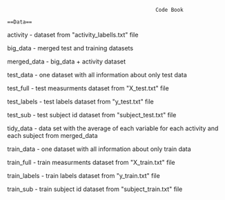                                                     Code Book

    ==Data==

activity - dataset from "activity_labells.txt" file

big_data - merged test and training datasets

merged_data - big_data + activity dataset

test_data - one dataset with all information about only test data

test_full - test measurments dataset from "X_test.txt" file

test_labels - test labels dataset from "y_test.txt" file

test_sub - test subject id dataset from "subject_test.txt" file

tidy_data - data set with the average of each variable for each activity and each subject from merged_data

train_data - one dataset with all information about only train data

train_full - train measurments dataset from "X_train.txt" file

train_labels - train labels dataset from "y_train.txt" file

train_sub - train subject id dataset from "subject_train.txt" file


